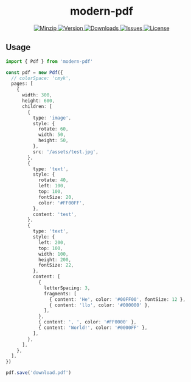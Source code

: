 <h1 align="center">modern-pdf</h1>

<p align="center">
  <a href="https://unpkg.com/modern-pdf">
    <img src="https://img.shields.io/bundlephobia/minzip/modern-pdf" alt="Minzip">
  </a>
  <a href="https://www.npmjs.com/package/modern-pdf">
    <img src="https://img.shields.io/npm/v/modern-pdf.svg" alt="Version">
  </a>
  <a href="https://www.npmjs.com/package/modern-pdf">
    <img src="https://img.shields.io/npm/dm/modern-pdf" alt="Downloads">
  </a>
  <a href="https://github.com/qq15725/modern-pdf/issues">
    <img src="https://img.shields.io/github/issues/qq15725/modern-pdf" alt="Issues">
  </a>
  <a href="https://github.com/qq15725/modern-pdf/blob/main/LICENSE">
    <img src="https://img.shields.io/npm/l/modern-pdf.svg" alt="License">
  </a>
</p>

## Usage

```ts
import { Pdf } from 'modern-pdf'

const pdf = new Pdf({
  // colorSpace: 'cmyk',
  pages: [
    {
      width: 300,
      height: 600,
      children: [
        {
          type: 'image',
          style: {
            rotate: 60,
            width: 50,
            height: 50,
          },
          src: '/assets/test.jpg',
        },
        {
          type: 'text',
          style: {
            rotate: 40,
            left: 100,
            top: 100,
            fontSize: 20,
            color: '#FF00FF',
          },
          content: 'test',
        },
        {
          type: 'text',
          style: {
            left: 200,
            top: 100,
            width: 100,
            height: 200,
            fontSize: 22,
          },
          content: [
            {
              letterSpacing: 3,
              fragments: [
                { content: 'He', color: '#00FF00', fontSize: 12 },
                { content: 'llo', color: '#000000' },
              ],
            },
            { content: ', ', color: '#FF0000' },
            { content: 'World!', color: '#0000FF' },
          ],
        },
      ],
    },
  ],
})

pdf.save('download.pdf')
```
